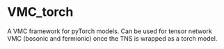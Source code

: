 # VMC_torch

A VMC framework for pyTorch models. Can be used for tensor network VMC (bosonic and fermionic) once the TNS is wrapped as a torch model.

